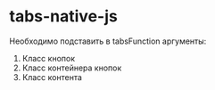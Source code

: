 # tabs-native-js

Необходимо подставить в tabsFunction аргументы:

1. Класс кнопок
2. Класс контейнера кнопок
3. Класс контента

